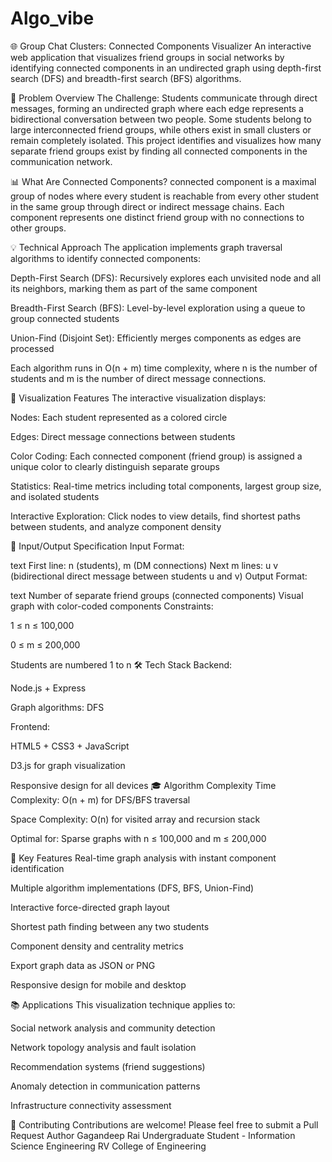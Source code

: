 # Algo_vibe
🌐 Group Chat Clusters: Connected Components Visualizer
An interactive web application that visualizes friend groups in social networks by identifying connected components in an undirected graph using depth-first search (DFS) and breadth-first search (BFS) algorithms.​

🎯 Problem Overview
The Challenge:
Students communicate through direct messages, forming an undirected graph where each edge represents a bidirectional conversation between two people. Some students belong to large interconnected friend groups, while others exist in small clusters or remain completely isolated. This project identifies and visualizes how many separate friend groups exist by finding all connected components in the communication network.​

📊 What Are Connected Components?
 connected component is a maximal group of nodes where every student is reachable from every other student in the same group through direct or indirect message chains. Each component represents one distinct friend group with no connections to other groups.​

💡 Technical Approach
The application implements graph traversal algorithms to identify connected components:

Depth-First Search (DFS): Recursively explores each unvisited node and all its neighbors, marking them as part of the same component

Breadth-First Search (BFS): Level-by-level exploration using a queue to group connected students

Union-Find (Disjoint Set): Efficiently merges components as edges are processed​

Each algorithm runs in O(n + m) time complexity, where n is the number of students and m is the number of direct message connections.​

🎨 Visualization Features
The interactive visualization displays:

Nodes: Each student represented as a colored circle

Edges: Direct message connections between students

Color Coding: Each connected component (friend group) is assigned a unique color to clearly distinguish separate groups​

Statistics: Real-time metrics including total components, largest group size, and isolated students

Interactive Exploration: Click nodes to view details, find shortest paths between students, and analyze component density

📝 Input/Output Specification
Input Format:

text
First line: n (students), m (DM connections)
Next m lines: u v (bidirectional direct message between students u and v)
Output Format:

text
Number of separate friend groups (connected components)
Visual graph with color-coded components
Constraints:

1 ≤ n ≤ 100,000

0 ≤ m ≤ 200,000

Students are numbered 1 to n
🛠️ Tech Stack
Backend:

Node.js + Express 

Graph algorithms: DFS

Frontend:

HTML5 + CSS3 + JavaScript

D3.js for graph visualization

Responsive design for all devices
🎓 Algorithm Complexity
Time Complexity: O(n + m) for DFS/BFS traversal

Space Complexity: O(n) for visited array and recursion stack

Optimal for: Sparse graphs with n ≤ 100,000 and m ≤ 200,000​

🌟 Key Features
Real-time graph analysis with instant component identification

Multiple algorithm implementations (DFS, BFS, Union-Find)

Interactive force-directed graph layout

Shortest path finding between any two students

Component density and centrality metrics

Export graph data as JSON or PNG

Responsive design for mobile and desktop

📚 Applications
This visualization technique applies to:

Social network analysis and community detection

Network topology analysis and fault isolation

Recommendation systems (friend suggestions)

Anomaly detection in communication patterns

Infrastructure connectivity assessment​

🤝 Contributing
Contributions are welcome! Please feel free to submit a Pull Request
Author
Gagandeep Rai
Undergraduate Student - Information Science Engineering
RV College of Engineering
